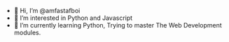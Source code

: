 - 👋 Hi, I’m @amfastafboi
- 👀 I’m interested in Python and Javascript
- 🌱 I’m currently learning Python, Trying to master The Web Development modules.

<!---
amfastafboi/amfastafboi is a ✨ special ✨ repository because its `README.md` (this file) appears on your GitHub profile.
You can click the Preview link to take a look at your changes.
--->
